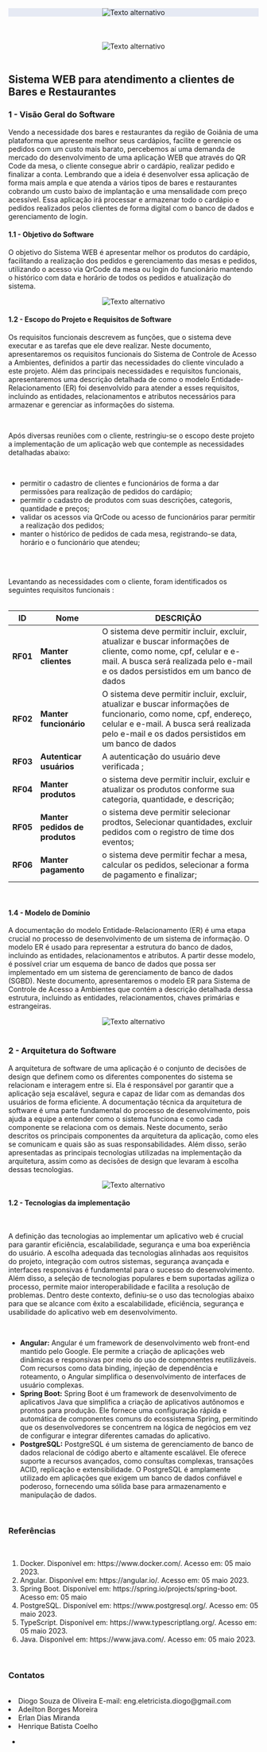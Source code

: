 <div align="center" style="background-color: #e6eaf4;">
    <img src="src/imagens/logo-faculdade-300.png" 
         alt="Texto alternativo" 
         title="Sistema de Controle de Acesso a Ambientes"/>
</div>
<br>
<br>
<br>
<div align="center">
    <img src="src/imagens/intro.jpg" alt="Texto alternativo" />
</div>
<br>
<h2> Sistema WEB para atendimento a clientes de Bares e Restaurantes </h2>
<h3> 1 - Visão Geral do Software </h3>

<p>
Vendo a necessidade dos bares e restaurantes da região de Goiânia de uma plataforma que apresente melhor seus cardápios, facilite e gerencie os pedidos com um custo mais barato, percebemos aí uma demanda de mercado do desenvolvimento de uma aplicação WEB que através do QR Code da mesa, o cliente consegue abrir o cardápio, realizar pedido e finalizar a conta. Lembrando que a ideia é desenvolver essa aplicação de forma mais ampla e que atenda a vários tipos de bares e restaurantes cobrando um custo baixo de implantação e uma mensalidade com preço acessível. Essa aplicação irá processar e armazenar todo o cardápio e pedidos realizados pelos clientes de forma digital com o banco de dados e gerenciamento de login.

</p>

<h4> 1.1 - Objetivo do Software </h4>

<p>
   O objetivo do Sistema WEB é apresentar melhor os produtos do cardápio, facilitando a realização dos pedidos e gerenciamento das mesas e pedidos, utilizando o acesso via QrCode da mesa ou login do funcionário mantendo o histórico com data e horário de todos os pedidos e atualização do sistema.
</p>
<div align="center">
    <img src="src/imagens/ambiente.png" alt="Texto alternativo" />
</div>

<h4> 1.2 - Escopo do Projeto e Requisitos de Software </h4>
<p>Os requisitos funcionais descrevem as funções, que o sistema deve executar e as tarefas que ele deve realizar. Neste documento, apresentaremos os requisitos funcionais do Sistema de Controle de Acesso a Ambientes, definidos a partir das necessidades do cliente vinculado a este projeto. Além das principais necessidades e requisitos funcionais,  apresentaremos uma descrição detalhada de como o modelo Entidade-Relacionamento (ER) foi desenvolvido para atender a esses requisitos, incluindo as entidades, relacionamentos e atributos necessários para armazenar e gerenciar as informações do sistema.</p>
<br>
<p>
Após diversas reuniões com o cliente, restringiu-se o escopo deste projeto a implementação de um aplicação web que contemple as necessidades detalhadas abaixo:
</p>
<br>
<ul>
<li> 
permitir o cadastro de clientes e funcionários de forma a dar permissões para realização de pedidos do cardápio;
</li>
<li>
permitir o cadastro de produtos com suas descrições, categoris, quantidade e preços;
</li>
<li>
validar os acessos via QrCode ou acesso de funcionários parar permitir a realização dos pedidos;
</li>
<li>
manter o histórico de pedidos de cada mesa, registrando-se data, horário e o funcionário que atendeu;
</li>

</ul>
<br>
<br>
<p> Levantando as necessidades com o cliente, foram identificados os seguintes requisitos funcionais :
<br>
<br>
<div align="center">
<table>
    <thead>
    <tr>
        <th>ID</>
        <th> Nome </th>
        <th>DESCRIÇÃO</>
    </tr>
    </thead>
    <tbody>
        <tr>
            <td><b>RF01</b></td>
            <td><b>Manter clientes</b></td>
            <td>O sistema deve permitir incluir, excluir, atualizar e buscar informações de cliente, como nome, cpf, celular e e-mail. A busca será realizada pelo e-mail e os dados persistidos em um banco de dados</td>
        </tr>
        <tr>
            <td><b>RF02</b></td>
            <td><b>Manter funcionário</b></td>
            <td>O sistema deve permitir incluir, excluir, atualizar e buscar informações de funcionario, como nome, cpf, endereço, celular e e-mail. A busca será realizada pelo e-mail e os dados persistidos em um banco de dados</td>
        </tr>
        <tr>
            <td><b>RF03</b></td>
            <td><b>Autenticar usuários</b></td>
            <td>A autenticação do usuário deve verificada ;</td>
        </tr>
        <tr>
            <td><b>RF04</b></td>
            <td><b>Manter produtos</b></td>
            <td>o sistema deve permitir incluir, excluir e atualizar os produtos conforme sua categoria, quantidade, e descrição;</td>
        </tr>
        <tr>
            <td><b>RF05</b></td>
            <td><b>Manter pedidos de produtos</b></td>
            <td>o sistema deve permitir selecionar prodtos, Selecionar quantidades, excluir pedidos com o registro de time dos eventos;</td>
        </tr>
        <tr>
            <td><b>RF06</b></td>
            <td><b>Manter pagamento</b></td>
            <td>o sistema deve permitir fechar a mesa,  calcular os pedidos, selecionar a forma de pagamento e finalizar;</td>
        </tr>
    </tbody>
</table>
</div>
<br>
<h4> 1.4 - Modelo de Domínio </h2>
<p>A documentação do modelo Entidade-Relacionamento (ER) é uma etapa crucial no processo de desenvolvimento de um sistema de informação. O modelo ER é usado para representar a estrutura do banco de dados, incluindo as entidades, relacionamentos e atributos. A partir desse modelo, é possível criar um esquema de banco de dados que possa ser implementado em um sistema de gerenciamento de banco de dados (SGBD). Neste documento, apresentaremos o modelo ER para Sistema de Controle de Acesso a Ambientes que contém a descrição detalhada dessa estrutura, incluindo as entidades, relacionamentos, chaves primárias e estrangeiras.</p>
<div align="center">
    <img src="src/imagens/Arquitetura_angular-spring-boot-postgresql.png" alt="Texto alternativo" />
</div>
<br>
<h3> 2 - Arquitetura do Software </h2>
<p> A arquitetura de software de uma aplicação é o conjunto de decisões de design que definem como os diferentes componentes do sistema se relacionam e interagem entre si. Ela é responsável por garantir que a aplicação seja escalável, segura e capaz de lidar com as demandas dos usuários de forma eficiente. A documentação técnica da arquitetura de software é uma parte fundamental do processo de desenvolvimento, pois ajuda a equipe a entender como o sistema funciona e como cada componente se relaciona com os demais. Neste documento, serão descritos os principais componentes da arquitetura da aplicação, como eles se comunicam e quais são as suas responsabilidades. Além disso, serão apresentadas as principais tecnologias utilizadas na implementação da arquitetura, assim como as decisões de design que levaram à escolha dessas tecnologias.</p>

<div align="center">
    <img src="src/imagens/Diagrama_Estrutura_Dados_Bar_Brasil.jpg" alt="Texto alternativo" />
</div>
<h4> 1.2 - Tecnologias da implementação </h2>
<br>
<p>A definição das tecnologias ao implementar um aplicativo web é crucial para garantir eficiência, escalabilidade, segurança e uma boa experiência do usuário. A escolha adequada das tecnologias alinhadas aos requisitos do projeto, integração com outros sistemas, segurança avançada e interfaces responsivas é fundamental para o sucesso do desenvolvimento. Além disso, a seleção de tecnologias populares e bem suportadas agiliza o processo, permite maior interoperabilidade e facilita a resolução de problemas. Dentro deste contexto, definiu-se o uso das tecnologias abaixo para que se alcance com êxito a escalabilidade, eficiência, segurança e usabilidade do aplicativo web em desenvolvimento.</p>
<br>
<ul>
<li><b>Angular:</b> Angular é um framework de desenvolvimento web front-end mantido pelo Google. Ele permite a criação de aplicações web dinâmicas e responsivas por meio do uso de componentes reutilizáveis. Com recursos como data binding, injeção de dependência e roteamento, o Angular simplifica o desenvolvimento de interfaces de usuário complexas.
</li>
<li><b>Spring Boot:</b> Spring Boot é um framework de desenvolvimento de aplicativos Java que simplifica a criação de aplicativos autônomos e prontos para produção. Ele fornece uma configuração rápida e automática de componentes comuns do ecossistema Spring, permitindo que os desenvolvedores se concentrem na lógica de negócios em vez de configurar e integrar diferentes camadas do aplicativo.
</li>
<li><b>PostgreSQL:</b> PostgreSQL é um sistema de gerenciamento de banco de dados relacional de código aberto e altamente escalável. Ele oferece suporte a recursos avançados, como consultas complexas, transações ACID, replicação e extensibilidade. O PostgreSQL é amplamente utilizado em aplicações que exigem um banco de dados confiável e poderoso, fornecendo uma sólida base para armazenamento e manipulação de dados.</li>
</ul>
<br>
<h3> Referências </h3>
<br>
<ol>
<li>Docker. Disponível em: https://www.docker.com/. Acesso em: 05 maio 2023.</li>
<li>Angular. Disponível em: https://angular.io/. Acesso em: 05 maio 2023.</li>
<li>Spring Boot. Disponível em: https://spring.io/projects/spring-boot. Acesso em: 05 maio </li>
<li>PostgreSQL. Disponível em: https://www.postgresql.org/. Acesso em: 05 maio 2023.</li>
<li>TypeScript. Disponível em: https://www.typescriptlang.org/. Acesso em: 05 maio 2023.</li>
<li>Java. Disponível em: https://www.java.com/. Acesso em: 05 maio 2023.</li>
</ol>
<br>
<h3> Contatos </h3>
<br>
<li>Diogo Souza de Oliveira E-mail: eng.eletricista.diogo@gmail.com</li>
<li>Adeilton Borges Moreira</li>
<li>Erlan Dias Miranda</li>
<li>Henrique Batista Coelho</li>
<ul>
<li></li>
</ul>
